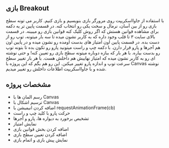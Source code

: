 ## بازی Breakout

با استفاده از جاوااسکریپت روی مرورگر بازی بنویسیم و بازی کنیم.
کاربر می تونه سطح بازی رو از بین آسان، نرمال و سخت یکی رو انتخاب کنه.
در قسمت پایین تر یه دکمه برای مشاهده قوانین هستش که اگر روش کلیک کنه قوانین بازی رو میبینه.
در قسمت بالای سایت ۳ تا قلب وجود داره که به کاربر نشون میده تا سه بار میتونه، توپ رو از دست بده.
در قسمت پایین اون امتیاز های بدست اومده رو نشون میده و در پایین اون هم آجرها و پارو قرار دارن.
با دکمه چپ و راست میتونید پارو رو تکون بده تا بتونه توپ رو بدست بیاره.
با هر بار که ببازه دوباره میتونه سطح بازی رو تعیین کنه! و حتی نوشته ای رو به کاربر نشون میده که امتیاز نهاییش هم داخلش هست.
با هر بار تغییر سطح سرعت توپ و اندازه پارو تغییر میکنن.
این رو هم بگم که این پروژه با Canvas نوشته شده و با جاوااسکریپت اطلاعات داخلش رو تغییر میدیم.

## مشخصات پروژه

- رسم المان ها با Canvas
- ترسیم اشکال با Canvas
- اضافه کردن انیمیشن با requestAnimationFrame(cb)
- حرکت پارو با کلید چپ و راست
- تشخیص برخورد به دیواره ها، پارو و آجرها
- نمایش امتیاز
- اضافه کردن بخش قوانین بازی
- اضافه کردن تعیین سطح بازی
- نمایش پیش بازی و اتمام بازی
